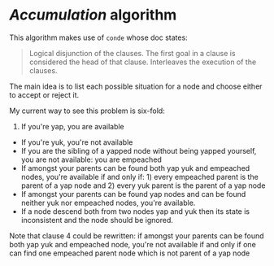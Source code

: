 # _Accumulation_ algorithm

This algorithm makes use of `conde` whose doc states:

> Logical disjunction of the clauses. The first goal in
> a clause is considered the head of that clause. Interleaves the
> execution of the clauses.

The main idea is to list each possible situation for a node and choose either to
accept or reject it.

My current way to see this problem is six-fold:

1. If you're yap, you are available
* If you're yuk, you're not available
* If you are the sibling of a yapped node without being yapped yourself, you are
not available: you are empeached
* If amongst your parents can be found both yap yuk and empeached nodes, you're
available if and only if: 1) every empeached parent is the parent of a yap node
and 2) every yuk parent is the parent of a yap node
* If amongst your parents can be found yap nodes and can be found neither yuk
nor empeached nodes, you're available.
* If a node descend both from two nodes yap and yuk then its state is
inconsistent and the node should be ignored.

Note that clause 4 could be rewritten: if amongst your parents can be found both
yap yuk and empeached node, you're not available if and only if one can find one
empeached parent node which is not parent of a yap node
